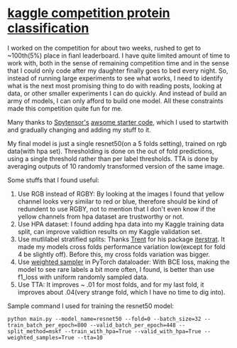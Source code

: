 # [kaggle competition protein classification](https://www.kaggle.com/c/human-protein-atlas-image-classification)

I worked on the competition for about two weeks, rushed to get to ~100th(5%) place in fianl leaderboard. I have quite limited amount of time to work with, both in the sense of remaining competition time and in the sense that I could only code after my daughter finally goes to bed every night. So, instead of running large experiments to see what works, I need to identify what is the next most promising thing to do with reading posts, looking at data, or other smaller experiments I can do quickly. And instead of build an army of models, I can only afford to build one model. All these constraints made this competition quite fun for me.  

Many thanks to [Spytensor's](https://www.kaggle.com/spytensor) [awsome starter code](https://www.kaggle.com/c/human-protein-atlas-image-classification/discussion/72812), which I used to startwith and gradually changing and adding my stuff to it.  

My final model is just a single resnet50(on a 5 folds setting), trained on rgb data(with hpa set). Thresholding is done on the out of fold predictions, using a single threshold rather than per label thresholds. TTA is done by averaging outputs of 10 randomly transformed version of the same image. 

Some stuffs that I found useful:

1. Use RGB instead of RGBY: By looking at the images I found that yellow channel looks very similar to red or blue, therefore should be kind of redundent to use RGBY, not to mention that I don't even know if the yellow channels from hpa dataset are trustworthy or not.
2. Use HPA dataset: I found adding hpa data into my Kaggle training data split, can improve validtion results on my Kaggle validation set.
3. Use mutlilabel stratified splits: Thanks [Trent](https://github.com/trent-b) for his package [iterstrat](https://github.com/trent-b/iterative-stratification). It made my models cross folds performance variation low(except for fold 4 be slightly off). Before this, my cross folds variation was bigger.   
5. Use [weighted sampler](https://pytorch.org/docs/stable/_modules/torch/utils/data/sampler.html) in PyTorch dataloader: With BCE loss, making the model to see rare labels a bit more often, I found, is better than use f1_loss with uniform randomly sampled data. 
6. Use TTA: It improves ~ .01 for most folds, and for my last fold, it improves about .04(very strange fold, which I have no time to dig into). 

Sample command I used for training the resnet50 model:
```
python main.py --model_name=resnet50 --fold=0 --batch_size=32 --train_batch_per_epoch=800 --valid_batch_per_epoch=448 --split_method=mskf --train_with_hpa=True --valid_with_hpa=True --weighted_samples=True --tta=10
```

